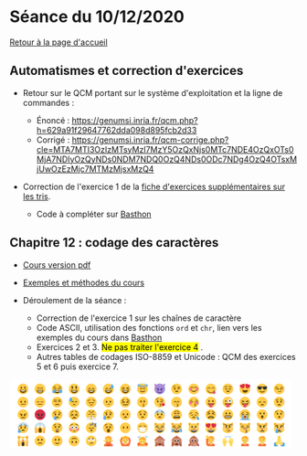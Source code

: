 

# Séance du 10/12/2020

[Retour à la page d'accueil](https://parc-nsi.github.io/premiere-nsi/index.html)

## Automatismes et correction d'exercices

* Retour sur le QCM portant sur le système d'exploitation et la ligne de commandes : 
  * Énoncé : <https://genumsi.inria.fr/qcm.php?h=629a91f29647762dda098d895fcb2d33>
  * Corrigé : <https://genumsi.inria.fr/qcm-corrige.php?cle=MTA7MTI3OzIzMTsyMzI7MzY5OzQxNjs0MTc7NDE4OzQxOTs0MjA7NDIyOzQyNDs0NDM7NDQ0OzQ4NDs0ODc7NDg4OzQ4OTsxMjUwOzEzMjc7MTMzMjsxMzQ4>

* Correction de l'exercice 1 de la [fiche d'exercices supplémentaires sur les tris](https://parc-nsi.github.io/premiere-nsi/chapitre11/Cours_11_exo_sup.pdf).

    * Code à compléter sur [Basthon](https://console.basthon.fr/?script=import%2520random%250D%250A%250D%250A%2523%2523%2520Fonctions%2520outils%250D%250A%250D%250Adef%2520permute%2528tab%252C%2520i%252C%2520j%2529%253A%250D%250A%2520%2520%2520%2520%2522%2522%2522%250D%250A%2520%2520%2520%2520Param%25C3%25A8tres%2520%253A%2520%250D%250A%2520%2520%2520%2520%2520%2520%2520%2520t%2520un%2520tableau%2520de%2520nombres%2520%2520et%2520element%2520un%2520nombre%250D%250A%2520%2520%2520%2520Postcondition%2520%253A%2520%250D%250A%2520%2520%2520%2520%2520%2520%2520%2520permutation%2520des%2520%25C3%25A9l%25C3%25A9ments%2520de%2520t%2520d%27indices%2520i%2520et%2520j%250D%250A%2520%2520%2520%2520%2522%2522%2522%250D%250A%2520%2520%2520%2520%2522%25C3%25A0%2520compl%25C3%25A9ter%2522%250D%250A%2520%2520%2520%2520%250D%250Adef%2520inserer%2528element%252C%2520tab%2529%253A%250D%250A%2520%2520%2520%2520%2522%2522%2522%250D%250A%2520%2520%2520%2520Param%25C3%25A8tres%2520%253A%2520%250D%250A%2520%2520%2520%2520%2520%2520%2520%2520t%2520un%2520tableau%2520de%2520nombres%2520tri%25C3%25A9%2520dans%2520l%27ordre%2520croissant%250D%250A%2520%2520%2520%2520%2520%2520%2520%2520element%2520un%2520nombre%250D%250A%2520%2520%2520%2520Postcondition%2520%253A%2520%250D%250A%2520%2520%2520%2520%2520%2520%2520%2520ins%25C3%25A8re%2520element%2520dans%2520tab%2520%25C3%25A0%2520sa%2520place%250D%250A%2520%2520%2520%2520%2522%2522%2522%250D%250A%2520%2520%2520%2520tab.append%2528element%2529%250D%250A%2520%2520%2520%2520j%2520%253D%2520len%2528tab%2529%2520-%25201%250D%250A%2520%2520%2520%2520while%2520j%2520%253E%25200%2520and%2520tab%255Bj%2520-%25201%255D%2520%253E%2520tab%255Bj%255D%253A%250D%250A%2520%2520%2520%2520%2520%2520%2520%2520%2522%25C3%25A0%2520compl%25C3%25A9ter%2522%250D%250A%2520%2520%2520%2520%2520%2520%2520%2520%2522%25C3%25A0%2520compl%25C3%25A9ter%2522%250D%250A%250D%250A%2523%2523%2520k%2520plus%2520petits%2520%25C3%25A9l%25C3%25A9ments%2520%250D%250A%250D%250Adef%2520plus_petit%2528k%252C%2520t%2529%253A%250D%250A%2520%2520%2520%2520%2522%2522%2522%2522%250D%250A%2520%2520%2520%2520Param%25C3%25A8tres%2520%253A%2520%250D%250A%2520%2520%2520%2520%2520%2520%2520%2520k%2520un%2520entier%250D%250A%2520%2520%2520%2520%2520%2520%2520%2520t%2520un%2520tableau%2520de%2520nombres%250D%250A%2520%2520%2520%2520Pr%25C3%25A9condition%2520%253A%2520%250D%250A%2520%2520%2520%2520%2520%2520%2520%2520len%2528t%2529%2520%253E%253D%2520k%2520%2520%250D%250A%2520%2520%2520%2520Valeur%2520renvoy%25C3%25A9e%2520%253A%2520%250D%250A%2520%2520%2520%2520%2520%2520%2520%2520un%2520tableau%2520de%2520nombres%2520contenant%2520les%2520k%2520plus%2520petits%250D%250A%2520%2520%2520%2520%2520%2520%2520%2520%25C3%25A9l%25C3%25A9ments%2520de%2520t%250D%250A%2520%2520%2520%2520%2522%2522%2522%250D%250A%2520%2520%2520%2520assert%2520len%2528t%2529%2520%253E%253D%2520k%250D%250A%2520%2520%2520%2520kpetit%2520%253D%2520%255B%255D%250D%250A%2520%2520%2520%2520if%2520k%2520%253D%253D%25200%253A%250D%250A%2520%2520%2520%2520%2520%2520%2520%2520return%2520kpetit%250D%250A%2520%2520%2520%2520for%2520i%2520in%2520range%2528len%2528t%2529%2529%253A%250D%250A%2520%2520%2520%2520%2520%2520%2520%2520if%2520%2520i%2520%253C%2520k%2520or%2520kpetit%255Bk-1%255D%2520%253E%2520t%255Bi%255D%253A%250D%250A%2520%2520%2520%2520%2520%2520%2520%2520%2520%2520%2520%2520%2522%25C3%25A0%2520compl%25C3%25A9ter%2522%250D%250A%2520%2520%2520%2520%2520%2520%2520%2520%2520%2520%2520%2520if%2520%2522%25C3%25A0%2520compl%25C3%25A9ter%2522%253A%250D%250A%2520%2520%2520%2520%2520%2520%2520%2520%2520%2520%2520%2520%2520%2520%2520%2520%2522%25C3%25A0%2520compl%25C3%25A9ter%2522%250D%250A%2520%2520%2520%2520return%2520kpetit%250D%250A%250D%250Adef%2520test_unitaire_plus_petit%2528fonction%2529%253A%250D%250A%2520%2520%2520%2520for%2520taille%2520in%2520range%25280%252C%252010%2529%253A%250D%250A%2520%2520%2520%2520%2520%2520%2520%2520t%2520%253D%2520%255Brandom.randint%25280%252C%2520100%2529%2520for%2520_%2520in%2520range%2528taille%2529%255D%250D%250A%2520%2520%2520%2520%2520%2520%2520%2520for%2520k%2520in%2520range%25280%252C%2520taille%2529%253A%250D%250A%2520%2520%2520%2520%2520%2520%2520%2520%2520%2520%2520%2520assert%2520plus_petit%2528k%252C%2520t%2529%2520%253D%253D%2520sorted%2528t%2529%255B%253Ak%255D%250D%250A%2520%2520%2520%2520print%2528f%2522Tests%2520unitaires%2520r%25C3%25A9ussis%2520pour%2520la%2520fonction%2520%257Bfonction.__name__%257D%2522%2529%250D%250A%250D%250A%2523%2520D%25C3%25A9commenter%2520pour%2520effectuer%2520les%2520tests%2520unitaires%2520pour%2520la%2520fonction%2520plus_petit%250D%250A%250D%250A%2523test_unitaire_plus_petit%2528plus_petit%2529%250D%250A%250D%250A%2523%2523%2520Tri%2520par%2520d%25C3%25A9nombrement%250D%250A%2520%2520%2520%2520%250D%250Adef%2520tri_denombrement%2528t%252C%2520n%2529%253A%250D%250A%2520%2520%2520%2520%2522%2522%2522%250D%250A%2520%2520%2520%2520Param%25C3%25A8tre%2520%253A%2520t%2520un%2520tableau%2520denombres%2520et%2520binf%2520et%2520bsup%2520deux%2520entiers%250D%250A%2520%2520%2520%2520Precondition%2520%253A%2520toutes%2520les%2520valeurs%2520de%2520t%2520entre%25200%2520et%2520n%250D%250A%2520%2520%2520%2520Valeur%2520renvoy%25C3%25A9e%2520%253A%2520un%2520tableau%2520o%25C3%25B9%2520les%2520%25C3%25A9l%25C3%25A9ments%2520de%2520t%2520sont%2520tri%25C3%25A9s%250D%250A%2520%2520%2520%2520dans%2520l%27ordre%2520croissant%250D%250A%2520%2520%2520%2520%2522%2522%2522%250D%250A%2520%2520%2520%2520histo%2520%253D%2520%255B0%2520for%2520_%2520in%2520range%2528n%2520%252B%25201%2529%255D%250D%250A%2520%2520%2520%2520for%2520e%2520in%2520t%253A%250D%250A%2520%2520%2520%2520%2520%2520%2520%2520histo%255Be%255D%2520%253D%2520%2522%25C3%25A0%2520compl%25C3%25A9ter%2522%250D%250A%2520%2520%2520%2520t_ordre%2520%253D%2520%255B%255D%250D%250A%2520%2520%2520%2520for%2520k%2520in%2520range%2528n%2520%252B%25201%2529%253A%250D%250A%2520%2520%2520%2520%2520%2520%2520%2520t_ordre%2520%253D%2520%2522%25C3%25A0%2520compl%25C3%25A9ter%2522%250D%250A%2520%2520%2520%2520return%2520t_ordre%250D%250A%2520%2520%2520%2520%250D%250Adef%2520tri_denombrement2%2528t%252C%2520n%2529%253A%250D%250A%2520%2520%2520%2520%2522%2522%2522%250D%250A%2520%2520%2520%2520Param%25C3%25A8tre%2520%253A%2520t%2520un%2520tableau%2520denombres%2520et%2520binf%2520et%2520bsup%2520deux%2520entiers%250D%250A%2520%2520%2520%2520Precondition%2520%253A%2520toutes%2520les%2520valeurs%2520de%2520t%2520entre%25200%2520et%2520n%250D%250A%2520%2520%2520%2520Valeur%2520renvoy%25C3%25A9e%2520%253A%2520un%2520tableau%2520o%25C3%25B9%2520les%2520%25C3%25A9l%25C3%25A9ments%2520de%2520t%2520sont%2520tri%25C3%25A9s%250D%250A%2520%2520%2520%2520dans%2520l%27ordre%2520croissant%250D%250A%2520%2520%2520%2520%2522%2522%2522%250D%250A%2520%2520%2520%2520if%2520len%2528t%2529%2520%253D%253D%25200%253A%250D%250A%2520%2520%2520%2520%2520%2520%2520%2520return%2520%255B%255D%250D%250A%2520%2520%2520%2520histo%2520%253D%2520%255B0%2520for%2520_%2520in%2520range%2528n%2520%252B%25201%2529%255D%250D%250A%2520%2520%2520%2520for%2520e%2520in%2520t%253A%250D%250A%2520%2520%2520%2520%2520%2520%2520%2520histo%255Be%255D%2520%253D%2520histo%255Be%255D%2520%252B%25201%250D%250A%2520%2520%2520%2520t_ordre%2520%253D%2520%255B0%2520for%2520_%2520in%2520range%2528len%2528t%2529%2529%255D%250D%250A%2520%2520%2520%2520k%2520%253D%25200%250D%250A%2520%2520%2520%2520i%2520%253D%25200%250D%250A%2520%2520%2520%2520while%2520k%2520%253C%253D%2520n%253A%250D%250A%2520%2520%2520%2520%2520%2520%2520%2520if%2520histo%255Bk%255D%2520%253E%25200%253A%250D%250A%2520%2520%2520%2520%2520%2520%2520%2520%2520%2520%2520%2520%2522%25C3%25A0%2520compl%25C3%25A9ter%2522%250D%250A%2520%2520%2520%2520%2520%2520%2520%2520else%253A%250D%250A%2520%2520%2520%2520%2520%2520%2520%2520%2520%2520%2520%2520%2522%25C3%25A0%2520compl%25C3%25A9ter%2522%250D%250A%2520%2520%2520%2520return%2520t_ordre%250D%250A%2520%2520%2520%2520%250D%250Adef%2520test_unitaire_denombrement%2528fonction%2529%253A%250D%250A%2520%2520%2520%2520for%2520n%2520in%2520range%25280%252C%252010%2529%253A%250D%250A%2520%2520%2520%2520%2520%2520%2520%2520for%2520taille%2520in%2520range%25280%252C%252010%2529%253A%250D%250A%2520%2520%2520%2520%2520%2520%2520%2520%2520%2520%2520%2520t%2520%253D%2520%255Brandom.randint%25280%252C%2520n%2529%2520for%2520_%2520in%2520range%2528taille%2529%255D%250D%250A%2520%2520%2520%2520%2520%2520%2520%2520%2520%2520%2520%2520assert%2520fonction%2528t%252C%2520n%2529%2520%253D%253D%2520sorted%2528t%2529%250D%250A%2520%2520%2520%2520print%2528f%2522Tests%2520unitaires%2520r%25C3%25A9ussis%2520pour%2520la%2520fonction%2520%257Bfonction.__name__%257D%2522%2529%250D%250A%2520%2520%2520%2520%250D%250A%2523%2520D%25C3%25A9commenter%2520pour%2520effectuer%2520les%2520tests%2520unitaires%2520pour%2520la%2520fonction%2520tri_denombrement%250D%250A%2523test_unitaire_denombrement%2528tri_denombrement%2529%250D%250A%2523test_unitaire_denombrement%2528tri_denombrement2%2529%250D%250A%250D%250A%250D%250A%250D%250A%2520%2520%2520%2520)

## Chapitre 12 : codage des caractères


* [Cours version pdf](../chapitre12/cours/NSI-CodageCaracteres-2020V1.pdf)
* [Exemples et méthodes du cours ](https://notebook.basthon.fr/?ipynb=%257B%2522path%2522%253A%2522Untitled.ipynb%2522%252C%2522name%2522%253A%2522Untitled.ipynb%2522%252C%2522content%2522%253A%257B%2522cells%2522%253A%255B%257B%2522metadata%2522%253A%257B%257D%252C%2522cell_type%2522%253A%2522markdown%2522%252C%2522source%2522%253A%2522%2523%2520Pr%25C3%25A9ambule%2522%257D%252C%257B%2522metadata%2522%253A%257B%257D%252C%2522cell_type%2522%253A%2522markdown%2522%252C%2522source%2522%253A%2522%2523%2523%2520Ce%2520fichier%2520%2520est%2520un%2520notebook%2520Python.%255Cn%255CnIl%2520comporte%2520deux%2520types%2520de%2520cellules%2520%253A%255Cn%255Cn*%2520les%2520cellules%2520d%27%25C3%25A9dition%2520dans%2520lesquelles%2520vous%2520pouvez%2520saisir%2520du%2520texte%2520%25C3%25A9ventuellement%2520enrichi%2520de%2520mises%2520en%2520formes%2520ou%2520de%2520liens%2520hypertextes%2520avec%2520la%2520syntaxe%2520du%2520langage%2520HTML%2520simplifi%25C3%25A9%2520qui%2520s%27appelle%2520Markdown.%2520Voir%2520http%253A%252F%252Fdaringfireball.net%252Fprojects%252Fmarkdown%252F%2520pour%2520la%2520syntaxe%2520de%2520Markdown.%255Cn%255Cn*%2520les%2520cellules%2520de%2520code%2520o%25C3%25B9%2520l%27on%2520peut%2520saisir%2520du%2520code%2520Python3%2520puis%2520le%2520faire%2520ex%25C3%25A9cuter%2520avec%2520la%2520combinaison%2520de%2520touches%2520%2560CTRL%2520%252B%2520RETURN%2560%255Cn%255CnUne%2520cellule%2520peut%2520%25C3%25AAtre%2520%25C3%25A9dit%25C3%25A9e%2520%2520de%2520deux%2520fa%25C3%25A7ons%2520diff%25C3%25A9rentes%2520%253A%255Cn%255Cn*%2520en%2520mode%2520_commande_%2520lorsqu%27on%2520clique%2520sur%2520sa%2520marge%2520gauche%2520qui%2520est%2520surlign%25C3%25A9e%2520alors%2520en%2520bleu%252C%2520on%2520peut%2520alors%2520%2520%253A%255Cn%255Cn%2520%2520%2520%2520-%2520changer%2520le%2520type%2520de%2520la%2520cellule%2520en%2520appuyant%2520sur%2520%2560m%2560%2520pour%2520passer%2520en%2520cellule%2520Markdown%2520ou%2520sur%2520%2560y%2560%2520pour%2520passer%2520en%2520cellule%2520de%2520code%255Cn%2520%2520%2520%2520%255Cn%2520%2520%2520%2520-%2520ins%25C3%25A9rer%2520une%2520cellule%2520juste%2520au-dessus%2520en%2520appuyant%2520sur%2520%2560a%2560%255Cn%2520%2520%2520%2520%255Cn%2520%2520%2520%2520-%2520ins%25C3%25A9rer%2520une%2520cellule%2520juste%2520en-dessous%2520en%2520appuyant%2520sur%2520%2560b%2560%255Cn%2520%2520%2520%2520%255Cn%2520%2520%2520%2520-%2520couper%2520la%2520cellule%2520en%2520appuyant%2520sur%2520%2560x%2560%2520etc%2520...%255Cn%2520%2520%2520%2520%255Cn*%2520en%2520mode%2520_%25C3%25A9dition_%2520lorsqu%27on%2520clique%2520sur%2520l%27int%25C3%25A9rieur%2520de%2520la%2520cellule.%255Cn%255CnL%27aide%2520compl%25C3%25A8te%2520sur%2520les%2520raccourcis%2520claviers%2520est%2520accessible%2520depuis%2520le%2520bouton%2520%2560Help%2560%2520dans%2520la%2520barre%2520d%27outils%2520ci-dessus.%255Cn%2522%257D%252C%257B%2522metadata%2522%253A%257B%257D%252C%2522cell_type%2522%253A%2522markdown%2522%252C%2522source%2522%253A%2522%2523%2520Cha%25C3%25AEnes%2520de%2520caract%25C3%25A8res%2520en%2520Python%2522%257D%252C%257B%2522metadata%2522%253A%257B%257D%252C%2522cell_type%2522%253A%2522markdown%2522%252C%2522source%2522%253A%2522Pdf%2520du%2520cours%2520%253A%2520%253Chttps%253A%252F%252Fparc-nsi.github.io%252Fpremiere-nsi%252Fchapitre12%252Fcours%252FNSI-CodageCaracteres-2020V1.pdf%253E%2522%257D%252C%257B%2522metadata%2522%253A%257B%257D%252C%2522cell_type%2522%253A%2522markdown%2522%252C%2522source%2522%253A%2522%2523%2523%25201%2520ou%2520%271%27%2520%253F%2522%257D%252C%257B%2522metadata%2522%253A%257B%257D%252C%2522cell_type%2522%253A%2522markdown%2522%252C%2522source%2522%253A%2522Variable%2520de%2520type%2520%2560int%2560%2520%2522%257D%252C%257B%2522metadata%2522%253A%257B%2522trusted%2522%253Afalse%257D%252C%2522cell_type%2522%253A%2522code%2522%252C%2522source%2522%253A%2522a%2520%253D%25201%2522%252C%2522execution_count%2522%253A1%252C%2522outputs%2522%253A%255B%255D%257D%252C%257B%2522metadata%2522%253A%257B%2522trusted%2522%253Afalse%257D%252C%2522cell_type%2522%253A%2522code%2522%252C%2522source%2522%253A%2522type%2528a%2529%2522%252C%2522execution_count%2522%253A2%252C%2522outputs%2522%253A%255B%257B%2522data%2522%253A%257B%257D%252C%2522execution_count%2522%253A2%252C%2522metadata%2522%253A%257B%257D%252C%2522output_type%2522%253A%2522execute_result%2522%257D%255D%257D%252C%257B%2522metadata%2522%253A%257B%257D%252C%2522cell_type%2522%253A%2522markdown%2522%252C%2522source%2522%253A%2522Variable%2520de%2520type%2520%2560str%2560%2522%257D%252C%257B%2522metadata%2522%253A%257B%2522trusted%2522%253Afalse%257D%252C%2522cell_type%2522%253A%2522code%2522%252C%2522source%2522%253A%2522b%2520%253D%2520str%2528a%2529%2522%252C%2522execution_count%2522%253A3%252C%2522outputs%2522%253A%255B%255D%257D%252C%257B%2522metadata%2522%253A%257B%2522trusted%2522%253Afalse%257D%252C%2522cell_type%2522%253A%2522code%2522%252C%2522source%2522%253A%2522b%252C%2520type%2528b%2529%2522%252C%2522execution_count%2522%253A4%252C%2522outputs%2522%253A%255B%257B%2522data%2522%253A%257B%257D%252C%2522execution_count%2522%253A4%252C%2522metadata%2522%253A%257B%257D%252C%2522output_type%2522%253A%2522execute_result%2522%257D%255D%257D%252C%257B%2522metadata%2522%253A%257B%257D%252C%2522cell_type%2522%253A%2522markdown%2522%252C%2522source%2522%253A%2522%2523%2523%2520Longueur%2520d%27une%2520cha%25C3%25AEne%2520de%2520caract%25C3%25A8res%2522%257D%252C%257B%2522metadata%2522%253A%257B%2522trusted%2522%253Afalse%257D%252C%2522cell_type%2522%253A%2522code%2522%252C%2522source%2522%253A%2522len%2528b%2529%252C%2520len%2528%27un%27%2529%252C%2520len%2528%27%27%2529%2522%252C%2522execution_count%2522%253A5%252C%2522outputs%2522%253A%255B%257B%2522data%2522%253A%257B%257D%252C%2522execution_count%2522%253A5%252C%2522metadata%2522%253A%257B%257D%252C%2522output_type%2522%253A%2522execute_result%2522%257D%255D%257D%252C%257B%2522metadata%2522%253A%257B%257D%252C%2522cell_type%2522%253A%2522markdown%2522%252C%2522source%2522%253A%2522Acc%25C3%25A8s%2520aux%2520caract%25C3%25A8res%2520et%2520slicing%2522%257D%252C%257B%2522metadata%2522%253A%257B%2522trusted%2522%253Afalse%257D%252C%2522cell_type%2522%253A%2522code%2522%252C%2522source%2522%253A%2522chaine%2520%253D%2520%27XYT%27%2522%252C%2522execution_count%2522%253A6%252C%2522outputs%2522%253A%255B%255D%257D%252C%257B%2522metadata%2522%253A%257B%2522trusted%2522%253Afalse%257D%252C%2522cell_type%2522%253A%2522code%2522%252C%2522source%2522%253A%2522chaine%2522%252C%2522execution_count%2522%253A7%252C%2522outputs%2522%253A%255B%257B%2522data%2522%253A%257B%257D%252C%2522execution_count%2522%253A7%252C%2522metadata%2522%253A%257B%257D%252C%2522output_type%2522%253A%2522execute_result%2522%257D%255D%257D%252C%257B%2522metadata%2522%253A%257B%257D%252C%2522cell_type%2522%253A%2522markdown%2522%252C%2522source%2522%253A%2522Premier%252C%2520deuxi%25C3%25A8me%252C%2520dernier%2520caract%25C3%25A8res%2522%257D%252C%257B%2522metadata%2522%253A%257B%2522trusted%2522%253Afalse%257D%252C%2522cell_type%2522%253A%2522code%2522%252C%2522source%2522%253A%2522chaine%255B0%255D%252C%2520chaine%255B1%255D%252C%2520chaine%255Blen%2528chaine%2529-1%255D%2522%252C%2522execution_count%2522%253A8%252C%2522outputs%2522%253A%255B%257B%2522data%2522%253A%257B%257D%252C%2522execution_count%2522%253A8%252C%2522metadata%2522%253A%257B%257D%252C%2522output_type%2522%253A%2522execute_result%2522%257D%255D%257D%252C%257B%2522metadata%2522%253A%257B%257D%252C%2522cell_type%2522%253A%2522markdown%2522%252C%2522source%2522%253A%2522Dernier%252C%2520avant-dernier%252C%2520premier%2520caract%25C3%25A8re%2520avec%2520les%2520index%2520n%25C3%25A9gatifs%2522%257D%252C%257B%2522metadata%2522%253A%257B%2522trusted%2522%253Afalse%257D%252C%2522cell_type%2522%253A%2522code%2522%252C%2522source%2522%253A%2522chaine%255B-1%255D%252C%2520chaine%255B-2%255D%252C%2520chaine%255B-len%2528chaine%2529%255D%2522%252C%2522execution_count%2522%253A9%252C%2522outputs%2522%253A%255B%257B%2522data%2522%253A%257B%257D%252C%2522execution_count%2522%253A9%252C%2522metadata%2522%253A%257B%257D%252C%2522output_type%2522%253A%2522execute_result%2522%257D%255D%257D%252C%257B%2522metadata%2522%253A%257B%257D%252C%2522cell_type%2522%253A%2522markdown%2522%252C%2522source%2522%253A%2522Tranches%2520%253A%2520%255Cn*%2520entre%2520les%2520index%25201%2520incluset%25203%2520exclu%255Cn*%2520cha%25C3%25AEne%2520invers%25C3%25A9e%2522%257D%252C%257B%2522metadata%2522%253A%257B%2522trusted%2522%253Afalse%257D%252C%2522cell_type%2522%253A%2522code%2522%252C%2522source%2522%253A%2522chaine%255B1%253A3%255D%252C%2520chaine%255B-1%253A-len%2528chaine%2529%253A-1%255D%2522%252C%2522execution_count%2522%253A10%252C%2522outputs%2522%253A%255B%257B%2522data%2522%253A%257B%257D%252C%2522execution_count%2522%253A10%252C%2522metadata%2522%253A%257B%257D%252C%2522output_type%2522%253A%2522execute_result%2522%257D%255D%257D%252C%257B%2522metadata%2522%253A%257B%257D%252C%2522cell_type%2522%253A%2522markdown%2522%252C%2522source%2522%253A%2522%2523%2523%2520Parcours%2520d%27une%2520cha%25C3%25AEne%2520%253A%255Cn%255Cn*%2520par%2520index%2522%257D%252C%257B%2522metadata%2522%253A%257B%2522trusted%2522%253Afalse%257D%252C%2522cell_type%2522%253A%2522code%2522%252C%2522source%2522%253A%2522for%2520k%2520in%2520range%2528len%2528chaine%2529%2529%253A%255Cn%2520%2520%2520%2520print%2528chaine%255Bk%255D%2529%2522%252C%2522execution_count%2522%253A12%252C%2522outputs%2522%253A%255B%255D%257D%252C%257B%2522metadata%2522%253A%257B%257D%252C%2522cell_type%2522%253A%2522markdown%2522%252C%2522source%2522%253A%2522*%2520par%2520valeurs%2522%257D%252C%257B%2522metadata%2522%253A%257B%2522trusted%2522%253Afalse%257D%252C%2522cell_type%2522%253A%2522code%2522%252C%2522source%2522%253A%2522for%2520c%2520in%2520chaine%253A%255Cn%2520%2520%2520%2520print%2528c%2529%2522%252C%2522execution_count%2522%253A13%252C%2522outputs%2522%253A%255B%255D%257D%252C%257B%2522metadata%2522%253A%257B%257D%252C%2522cell_type%2522%253A%2522markdown%2522%252C%2522source%2522%253A%2522%2523%2523%2520Concat%25C3%25A9nation%2520de%2520cha%25C3%25AEnes%2522%257D%252C%257B%2522metadata%2522%253A%257B%2522trusted%2522%253Afalse%257D%252C%2522cell_type%2522%253A%2522code%2522%252C%2522source%2522%253A%2522a%252C%2520b%252C%2520c%2520%253D%2520%27belle%27%252C%27-%27%252C%27ile%27%2522%252C%2522execution_count%2522%253A14%252C%2522outputs%2522%253A%255B%255D%257D%252C%257B%2522metadata%2522%253A%257B%2522trusted%2522%253Afalse%257D%252C%2522cell_type%2522%253A%2522code%2522%252C%2522source%2522%253A%2522a%2520%252B%2520b%2520%252B%2520c%2522%252C%2522execution_count%2522%253A15%252C%2522outputs%2522%253A%255B%257B%2522data%2522%253A%257B%257D%252C%2522execution_count%2522%253A15%252C%2522metadata%2522%253A%257B%257D%252C%2522output_type%2522%253A%2522execute_result%2522%257D%255D%257D%252C%257B%2522metadata%2522%253A%257B%257D%252C%2522cell_type%2522%253A%2522markdown%2522%252C%2522source%2522%253A%2522%2523%2523%2520M%25C3%25A9thodes%2520de%2520chaines%2520de%2520caract%25C3%25A8res%2522%257D%252C%257B%2522metadata%2522%253A%257B%2522trusted%2522%253Afalse%257D%252C%2522cell_type%2522%253A%2522code%2522%252C%2522source%2522%253A%2522a%2520%253D%2520%27un%2520beau%2520marin%27%2522%252C%2522execution_count%2522%253A19%252C%2522outputs%2522%253A%255B%255D%257D%252C%257B%2522metadata%2522%253A%257B%2522trusted%2522%253Afalse%257D%252C%2522cell_type%2522%253A%2522code%2522%252C%2522source%2522%253A%2522a.find%2528%27beau%27%2529%2522%252C%2522execution_count%2522%253A20%252C%2522outputs%2522%253A%255B%257B%2522data%2522%253A%257B%257D%252C%2522execution_count%2522%253A20%252C%2522metadata%2522%253A%257B%257D%252C%2522output_type%2522%253A%2522execute_result%2522%257D%255D%257D%252C%257B%2522metadata%2522%253A%257B%2522trusted%2522%253Afalse%257D%252C%2522cell_type%2522%253A%2522code%2522%252C%2522source%2522%253A%2522a.replace%2528%27b%27%252C%27v%27%2529%2522%252C%2522execution_count%2522%253A21%252C%2522outputs%2522%253A%255B%257B%2522data%2522%253A%257B%257D%252C%2522execution_count%2522%253A21%252C%2522metadata%2522%253A%257B%257D%252C%2522output_type%2522%253A%2522execute_result%2522%257D%255D%257D%252C%257B%2522metadata%2522%253A%257B%2522trusted%2522%253Afalse%257D%252C%2522cell_type%2522%253A%2522code%2522%252C%2522source%2522%253A%2522a.upper%2528%2529%2522%252C%2522execution_count%2522%253A22%252C%2522outputs%2522%253A%255B%257B%2522data%2522%253A%257B%257D%252C%2522execution_count%2522%253A22%252C%2522metadata%2522%253A%257B%257D%252C%2522output_type%2522%253A%2522execute_result%2522%257D%255D%257D%252C%257B%2522metadata%2522%253A%257B%2522trusted%2522%253Afalse%257D%252C%2522cell_type%2522%253A%2522code%2522%252C%2522source%2522%253A%2522%27un%2520beau%2520marin%27.replace%2528%27%2520%27%252C%2520%27%27%2529%2522%252C%2522execution_count%2522%253A23%252C%2522outputs%2522%253A%255B%257B%2522data%2522%253A%257B%257D%252C%2522execution_count%2522%253A23%252C%2522metadata%2522%253A%257B%257D%252C%2522output_type%2522%253A%2522execute_result%2522%257D%255D%257D%252C%257B%2522metadata%2522%253A%257B%257D%252C%2522cell_type%2522%253A%2522markdown%2522%252C%2522source%2522%253A%2522Liste%2520des%2520m%25C3%25A9thodes%2520de%2520l%27objet%2520%2560a%2560%2522%257D%252C%257B%2522metadata%2522%253A%257B%2522trusted%2522%253Afalse%257D%252C%2522cell_type%2522%253A%2522code%2522%252C%2522source%2522%253A%2522dir%2528a%2529%2522%252C%2522execution_count%2522%253A24%252C%2522outputs%2522%253A%255B%257B%2522data%2522%253A%257B%257D%252C%2522execution_count%2522%253A24%252C%2522metadata%2522%253A%257B%257D%252C%2522output_type%2522%253A%2522execute_result%2522%257D%255D%257D%255D%252C%2522metadata%2522%253A%257B%2522kernelspec%2522%253A%257B%2522display_name%2522%253A%2522Python%25203%2522%252C%2522language%2522%253A%2522python%2522%252C%2522name%2522%253A%2522python3%2522%257D%252C%2522language_info%2522%253A%257B%2522codemirror_mode%2522%253A%257B%2522name%2522%253A%2522ipython%2522%252C%2522version%2522%253A3%257D%252C%2522file_extension%2522%253A%2522.py%2522%252C%2522mimetype%2522%253A%2522text%252Fx-python%2522%252C%2522name%2522%253A%2522python%2522%252C%2522nbconvert_exporter%2522%253A%2522python%2522%252C%2522pygments_lexer%2522%253A%2522ipython3%2522%252C%2522version%2522%253A%25223.8.5%2522%257D%257D%252C%2522nbformat%2522%253A4%252C%2522nbformat_minor%2522%253A2%257D%257D)

* Déroulement de la séance :
  * Correction de l'exercice 1 sur les chaînes de caractère
  * Code ASCII, utilisation des fonctions `ord` et `chr`, lien vers les exemples du cours dans [Basthon](https://notebook.basthon.fr/?ipynb=%257B%2522path%2522%253A%2522Untitled.ipynb%2522%252C%2522name%2522%253A%2522Untitled.ipynb%2522%252C%2522content%2522%253A%257B%2522cells%2522%253A%255B%257B%2522metadata%2522%253A%257B%257D%252C%2522cell_type%2522%253A%2522markdown%2522%252C%2522source%2522%253A%2522%2523%2520Tables%2520de%2520codages%252C%2520exemples%255Cn%255Cn*%2520Cours%2520%253A%2520%253Chttps%253A%252F%252Fparc-nsi.github.io%252Fpremiere-nsi%252Fchapitre12%252Fcours%252FNSI-CodageCaracteres-2020V1.pdf%253E%255Cn%255Cn%253Ca%2520title%253D%255C%2522ASCII-Table.svg%253A%2520ZZT32%255Cnderivative%2520work%253A%2520LanoxxthShaddow%252C%2520Public%2520domain%252C%2520via%2520Wikimedia%2520Commons%255C%2522%2520href%253D%255C%2522https%253A%252F%252Fcommons.wikimedia.org%252Fwiki%252FFile%253AASCII-Table-wide.svg%255C%2522%253E%253Cimg%2520width%253D%255C%2522512%255C%2522%2520alt%253D%255C%2522ASCII-Table-wide%255C%2522%2520src%253D%255C%2522https%253A%252F%252Fupload.wikimedia.org%252Fwikipedia%252Fcommons%252Fthumb%252F1%252F1b%252FASCII-Table-wide.svg%252F512px-ASCII-Table-wide.svg.png%255C%2522%253E%253C%252Fa%253E%2522%257D%252C%257B%2522metadata%2522%253A%257B%257D%252C%2522cell_type%2522%253A%2522markdown%2522%252C%2522source%2522%253A%2522%2523%2523%2520Fonction%2520%2560ord%2560%2520et%2520%2560chr%2560%2522%257D%252C%257B%2522metadata%2522%253A%257B%2522trusted%2522%253Afalse%257D%252C%2522cell_type%2522%253A%2522code%2522%252C%2522source%2522%253A%2522ord%2528%27a%27%2529%252C%2520ord%2528%27z%27%2529%252C%2520ord%2528%27A%27%2529%252C%2520ord%2528%27Z%27%2529%2522%252C%2522execution_count%2522%253A1%252C%2522outputs%2522%253A%255B%257B%2522data%2522%253A%257B%257D%252C%2522execution_count%2522%253A1%252C%2522metadata%2522%253A%257B%257D%252C%2522output_type%2522%253A%2522execute_result%2522%257D%255D%257D%252C%257B%2522metadata%2522%253A%257B%2522trusted%2522%253Afalse%257D%252C%2522cell_type%2522%253A%2522code%2522%252C%2522source%2522%253A%2522chr%252865%2529%252C%2520chr%252890%2529%2522%252C%2522execution_count%2522%253A2%252C%2522outputs%2522%253A%255B%257B%2522data%2522%253A%257B%257D%252C%2522execution_count%2522%253A2%252C%2522metadata%2522%253A%257B%257D%252C%2522output_type%2522%253A%2522execute_result%2522%257D%255D%257D%252C%257B%2522metadata%2522%253A%257B%2522trusted%2522%253Afalse%257D%252C%2522cell_type%2522%253A%2522code%2522%252C%2522source%2522%253A%2522%255Bchr%2528ord%2528%27a%27%2529%2520%252B%2520k%2529%2520for%2520k%2520in%2520range%252826%2529%255D%2522%252C%2522execution_count%2522%253A3%252C%2522outputs%2522%253A%255B%257B%2522data%2522%253A%257B%257D%252C%2522execution_count%2522%253A3%252C%2522metadata%2522%253A%257B%257D%252C%2522output_type%2522%253A%2522execute_result%2522%257D%255D%257D%252C%257B%2522metadata%2522%253A%257B%2522trusted%2522%253Afalse%257D%252C%2522cell_type%2522%253A%2522code%2522%252C%2522source%2522%253A%2522%27%27.join%2528%255Bchr%2528ord%2528%27a%27%2529%2520%252B%2520k%2529%2520for%2520k%2520in%2520range%252826%2529%255D%2529%2522%252C%2522execution_count%2522%253A4%252C%2522outputs%2522%253A%255B%257B%2522data%2522%253A%257B%257D%252C%2522execution_count%2522%253A4%252C%2522metadata%2522%253A%257B%257D%252C%2522output_type%2522%253A%2522execute_result%2522%257D%255D%257D%252C%257B%2522metadata%2522%253A%257B%257D%252C%2522cell_type%2522%253A%2522markdown%2522%252C%2522source%2522%253A%2522%2523%2523%2520Comparaisons%2520de%2520chaines%2520des%2520caract%25C3%25A8res%2522%257D%252C%257B%2522metadata%2522%253A%257B%2522trusted%2522%253Afalse%257D%252C%2522cell_type%2522%253A%2522code%2522%252C%2522source%2522%253A%2522%27a%27%2520%253C%2520%27A%27%2520%2522%252C%2522execution_count%2522%253A5%252C%2522outputs%2522%253A%255B%257B%2522data%2522%253A%257B%257D%252C%2522execution_count%2522%253A5%252C%2522metadata%2522%253A%257B%257D%252C%2522output_type%2522%253A%2522execute_result%2522%257D%255D%257D%252C%257B%2522metadata%2522%253A%257B%2522trusted%2522%253Afalse%257D%252C%2522cell_type%2522%253A%2522code%2522%252C%2522source%2522%253A%2522ord%2528%27a%27%2529%252C%2520ord%2528%27A%27%2529%2522%252C%2522execution_count%2522%253Anull%252C%2522outputs%2522%253A%255B%255D%257D%252C%257B%2522metadata%2522%253A%257B%2522trusted%2522%253Afalse%257D%252C%2522cell_type%2522%253A%2522code%2522%252C%2522source%2522%253A%2522%27abc%27%2520%253C%2520%27abcd%27%2522%252C%2522execution_count%2522%253A6%252C%2522outputs%2522%253A%255B%257B%2522data%2522%253A%257B%257D%252C%2522execution_count%2522%253A6%252C%2522metadata%2522%253A%257B%257D%252C%2522output_type%2522%253A%2522execute_result%2522%257D%255D%257D%252C%257B%2522metadata%2522%253A%257B%2522trusted%2522%253Afalse%257D%252C%2522cell_type%2522%253A%2522code%2522%252C%2522source%2522%253A%2522%27bbc%27%2520%253E%2520%27ab%27%2520%2520%2520%2520%2520%2522%252C%2522execution_count%2522%253A7%252C%2522outputs%2522%253A%255B%257B%2522data%2522%253A%257B%257D%252C%2522execution_count%2522%253A7%252C%2522metadata%2522%253A%257B%257D%252C%2522output_type%2522%253A%2522execute_result%2522%257D%255D%257D%252C%257B%2522metadata%2522%253A%257B%2522trusted%2522%253Afalse%257D%252C%2522cell_type%2522%253A%2522code%2522%252C%2522source%2522%253A%2522%272%27%2520%253E%2520%2710%27%2522%252C%2522execution_count%2522%253A8%252C%2522outputs%2522%253A%255B%257B%2522data%2522%253A%257B%257D%252C%2522execution_count%2522%253A8%252C%2522metadata%2522%253A%257B%257D%252C%2522output_type%2522%253A%2522execute_result%2522%257D%255D%257D%252C%257B%2522metadata%2522%253A%257B%2522trusted%2522%253Afalse%257D%252C%2522cell_type%2522%253A%2522code%2522%252C%2522source%2522%253A%2522%2522%252C%2522execution_count%2522%253Anull%252C%2522outputs%2522%253A%255B%255D%257D%255D%252C%2522metadata%2522%253A%257B%2522kernelspec%2522%253A%257B%2522display_name%2522%253A%2522Python%25203%2522%252C%2522language%2522%253A%2522python%2522%252C%2522name%2522%253A%2522python3%2522%257D%252C%2522language_info%2522%253A%257B%2522codemirror_mode%2522%253A%257B%2522name%2522%253A%2522ipython%2522%252C%2522version%2522%253A3%257D%252C%2522file_extension%2522%253A%2522.py%2522%252C%2522mimetype%2522%253A%2522text%252Fx-python%2522%252C%2522name%2522%253A%2522python%2522%252C%2522nbconvert_exporter%2522%253A%2522python%2522%252C%2522pygments_lexer%2522%253A%2522ipython3%2522%252C%2522version%2522%253A%25223.8.5%2522%257D%257D%252C%2522nbformat%2522%253A4%252C%2522nbformat_minor%2522%253A2%257D%257D)
  * Exercices 2 et 3. <mark>Ne pas traiter l'exercice 4</mark> .
  * Autres tables de codages ISO-8859 et Unicode : QCM des exercices 5 et 6 puis exercice 7.
  
![Emojis, caractères de points de codes entre U+1F600 et U+1F64F](../chapitre12/cours/images/emojis.png)




  
